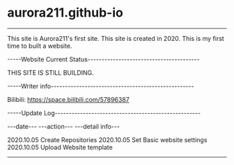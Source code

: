 # aurora211.github-io
-------------------------------------------------------------------

This site is Aurora211's first site. This site is created in 2020.
This is my first time to built a website.

-----Website Current Status----------------------------------------

THIS SITE IS STILL BUILDING.

-----Writer info---------------------------------------------------

Bilibili: https://space.bilibili.com/57896387

-----Update Log----------------------------------------------------

---date---  ---action---  ---detail info---

2020.10.05  Create        Repositories
2020.10.05  Set           Basic website settings
2020.10.05  Upload        Website template

-------------------------------------------------------------------
